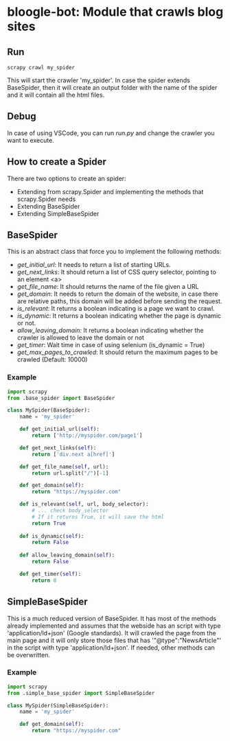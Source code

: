 # bloogle-bot: Module that crawls blog sites

## Run
```
scrapy crawl my_spider
```

This will start the crawler 'my_spider'. In case the spider extends BaseSpider, then it will create an output folder with the name of the spider and it will contain all the html files.

## Debug
In case of using VSCode, you can run *run.py* and change the crawler you want to execute.

## How to create a Spider
There are two options to create an spider:
* Extending from scrapy.Spider and implementing the methods that scrapy.Spider needs
* Extending BaseSpider
* Extending SimpleBaseSpider

## BaseSpider
This is an abstract class that force you to implement the following methods:
* _get_initial_url_: It needs to return a list of starting URLs.
* _get_next_links_: It should return a list of CSS query selector, pointing to an element \<a>
* _get_file_name_: It should returns the name of the file given a URL
* _get_domain_: It needs to return the domain of the website, in case there are relative paths, this domain will be added before sending the request.
* *is_relevant*: It returns a boolean indicating is a page we want to crawl.
* *is_dynamic*: It returns a boolean indicating whether the page is dynamic or not.
* *allow_leaving_domain*: It returns a boolean indicating whether the crawler is allowed to leave the domain or not
* *get_timer*: Wait time in case of using selenium (is_dynamic = True)
* *get_max_pages_to_crawled*: It should return the maximum pages to be crawled (Default: 10000)

 ### Example
```python
import scrapy
from .base_spider import BaseSpider

class MySpider(BaseSpider):
    name = 'my_spider'

    def get_initial_url(self):
        return ['http://myspider.com/page1']

    def get_next_links(self):
        return ['div.next a[href]']

    def get_file_name(self, url):
        return url.split("/")[-1]

    def get_domain(self):
        return "https://myspider.com"

    def is_relevant(self, url, body_selector):
        # ... check body_selector
        # If it returns True, it will save the html
        return True
    
    def is_dynamic(self):
        return False
    
    def allow_leaving_domain(self):
        return False

    def get_timer(self):
        return 0
```

## SimpleBaseSpider
This is a much reduced version of BaseSpider. It has most of the methods already implemented and assumes that the webside has an script with type 'application/ld+json' (Google standards). It will crawled the page from the main page and it will only store those files that has '"@type":"NewsArticle"' in the script with type 'application/ld+json'. If needed, other methods can be overwritten.

### Example
```python
import scrapy
from .simple_base_spider import SimpleBaseSpider

class MySpider(SimpleBaseSpider):
    name = 'my_spider'

    def get_domain(self):
        return "https://myspider.com"
```